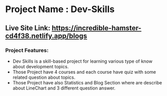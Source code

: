 # Project Name : Dev-Skills

## Live Site Link: https://incredible-hamster-cd4f38.netlify.app/blogs

### Project Features: 
  * Dev Skills is a skill-based project for learning various type of know about development topics.
  * Those Project have 4 courses and each course have quiz with some related question about topics.
  * Those Project have also Statistics and Blog Section where are describe about LineChart and 3 different question answer.
















